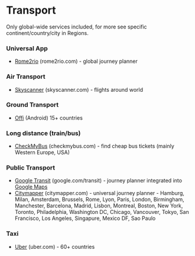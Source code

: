 # Transport

Only global-wide services included, for more see specific continent/country/city in Regions.

### Universal App
* [Rome2rio](http://www.rome2rio.com/) (rome2rio.com) - global journey planner

### Air Transport
* [Skyscanner](http://www.skyscanner.com/) (skyscanner.com) - flights around world

### Ground Transport
* [Offi](https://play.google.com/store/apps/details?id=de.schildbach.oeffi&hl=en) (Android) 15+ countries

### Long distance (train/bus)
* [CheckMyBus](http://www.checkmybus.com/) (checkmybus.com) - find cheap bus tickets (mainly Western Europe, USA)

### Public Transport
* [Google Transit](http://maps.google.com/landing/transit/index.html) (google.com/transit) - journey planner integrated into [Google Maps](http://maps.google.com)
* [Citymapper](https://citymapper.com/) (citymapper.com) - universal journey planner - Hamburg, Milan, Amsterdam, Brussels, Rome, Lyon, Paris, London, Birmingham, Manchester, Barcelona, Madrid, Lisbon, Montreal, Boston, New York, Toronto, Philadelphia, Washington DC, Chicago, Vancouver, Tokyo, San Francisco, Los Angeles, Singapure, Mexico DF, Sao Paulo

### Taxi
* [Uber](http://uber.com) (uber.com) - 60+ countries

